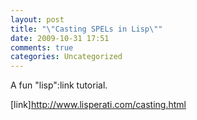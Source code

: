 ```yaml
---
layout: post
title: "\"Casting SPELs in Lisp\""
date: 2009-10-31 17:51
comments: true
categories: Uncategorized
---
```

A fun "lisp":link tutorial.

[link]http://www.lisperati.com/casting.html

